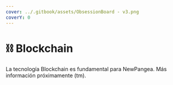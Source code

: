 ```yaml
---
cover: ../.gitbook/assets/ObsessionBoard - v3.png
coverY: 0
---
```


# ⛓ Blockchain

La tecnología Blockchain es fundamental para NewPangea. Más información próximamente (tm).&#x20;

